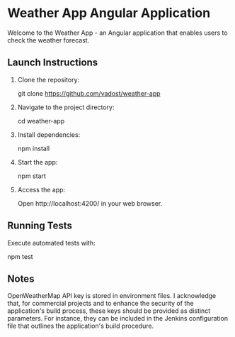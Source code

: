 # Weather App Angular Application

Welcome to the Weather App - an Angular application that enables users to check the weather forecast.

## Launch Instructions

1. Clone the repository:

    git clone https://github.com/vadost/weather-app
2. Navigate to the project directory:

   cd weather-app
3. Install dependencies:

   npm install
4. Start the app:

   npm start
5. Access the app:

   Open http://localhost:4200/ in your web browser.

## Running Tests
  Execute automated tests with:

  npm test

## Notes

OpenWeatherMap API key is stored in environment files. 
I acknowledge that, for commercial projects and to enhance the security of the application's build process, these keys should be provided as distinct parameters.
For instance, they can be included in the Jenkins configuration file that outlines the application's build procedure.

